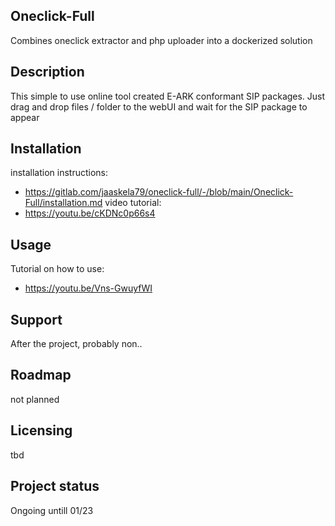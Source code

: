 ## Oneclick-Full

Combines oneclick extractor and php uploader into a dockerized solution

## Description
This simple to use online tool created E-ARK conformant SIP packages. Just drag and drop files / folder to the webUI and wait for the SIP package to appear

## Installation
installation instructions:
- <https://gitlab.com/jaaskela79/oneclick-full/-/blob/main/Oneclick-Full/installation.md>
video tutorial: 
- https://youtu.be/cKDNc0p66s4

## Usage
Tutorial on how to use:
- https://youtu.be/Vns-GwuyfWI

## Support
After the project, probably non..

## Roadmap
not planned

## Licensing
tbd

## Project status
Ongoing untill 01/23
